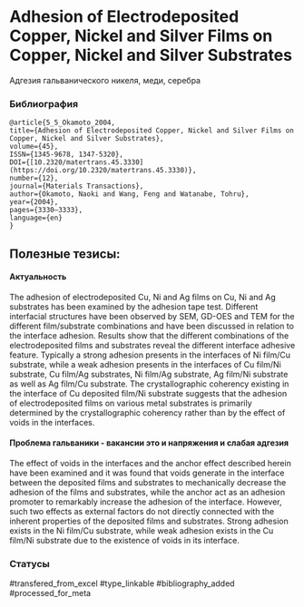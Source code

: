 # Adhesion of Electrodeposited Copper, Nickel and Silver Films on Copper, Nickel and Silver Substrates

Адгезия гальванического никеля, меди, серебра

### Библиография
```
@article{5_5_Okamoto_2004,
title={Adhesion of Electrodeposited Copper, Nickel and Silver Films on Copper, Nickel and Silver Substrates},
volume={45},
ISSN={1345-9678, 1347-5320},
DOI={[10.2320/matertrans.45.3330](https://doi.org/10.2320/matertrans.45.3330)},
number={12},
journal={Materials Transactions},
author={Okamoto, Naoki and Wang, Feng and Watanabe, Tohru},
year={2004},
pages={3330–3333},
language={en}
}
```

## Полезные тезисы:
#### Актуальность
The adhesion of electrodeposited Cu, Ni and Ag films on Cu, Ni and Ag substrates has been examined by the adhesion tape test. Different interfacial structures have been observed by SEM, GD-OES and TEM for the different film/substrate combinations and have been discussed in relation to the interface adhesion. Results show that the different combinations of the electrodeposited films and substrates reveal the different interface adhesive feature. Typically a strong adhesion presents in the interfaces of Ni film/Cu substrate, while a weak adhesion presents in the
interfaces of Cu film/Ni substrate, Cu film/Ag substrates, Ni film/Ag substrate, Ag film/Ni substrate as well as Ag film/Cu substrate. The crystallographic coherency existing in the interface of Cu deposited film/Ni substrate suggests that the adhesion of electrodeposited films on various metal substrates is primarily determined by the crystallographic coherency rather than by the effect of voids in the interfaces.

#### Проблема гальваники - вакансии это и напряжения и слабая адгезия
The effect of voids in the interfaces and the anchor effect
described herein have been examined and it was found that
voids generate in the interface between the deposited films
and substrates to mechanically decrease the adhesion of the
films and substrates, while the anchor act as an adhesion
promoter to remarkably increase the adhesion of the interface.
However, such two effects as external factors do not
directly connected with the inherent properties of the
deposited films and substrates.
Strong adhesion exists in the Ni film/Cu substrate,
while weak adhesion exists in the Cu film/Ni substrate
due to the existence of voids in its interface.



### Статусы
#transfered_from_excel 
#type_linkable
#bibliography_added
#processed_for_meta
